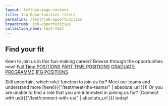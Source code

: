 ```yaml
---
layout: leftnav-page-content
title: Job-Opportunities (test)
permalink: /test/job-opportunities
breadcrumb: job-opportunities
collection_name: test-test
---
```

## Find your fit
  Keen to join us in this fun-making career?
    Browse through the opportunities now!
      [Full Time POSITIONS][1]
      [PART TIME POSITIONS][2]
      [GRADUATE PROGRAMME][3]
      [1FG POSITIONS][4]
              
Still uncertain, which role/ function to join us for?
  Meet our teams and understand more  [here]({{"/test/meet-the-teams/" | absolute_url }})!
    Or you are unable to find a role that you are interested in joining us for?
    [Connect with us]({{"/test/connect-with-us/" | absolute_url }}) today!

[1]: <https://en.wikipedia.org/wiki/Hobbit#Lifestyle> "Hobbit lifestyles"
[2]: <https://en.wikipedia.org/wiki/Hobbit#Lifestyle> "Hobbit lifestyles"
[3]: <https://en.wikipedia.org/wiki/Hobbit#Lifestyle> "Hobbit lifestyles"
[4]: <https://en.wikipedia.org/wiki/Hobbit#Lifestyle> "Hobbit lifestyles"
